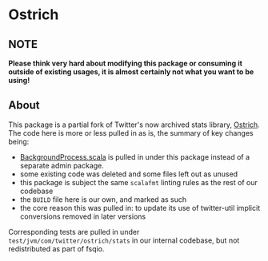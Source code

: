 Ostrich
=======

## NOTE ##

**Please think very hard about modifying this package or consuming it outside of existing
usages, it is almost certainly not what you want to be using!**

## About ##

This package is a partial fork of Twitter's now archived stats library, 
[Ostrich](https://github.com/twitter/ostrich/tree/ostrich-9.27.0). The code here is more
or less pulled in as is, the summary of key changes being:

 - [BackgroundProcess.scala](https://github.com/twitter/ostrich/blob/ostrich-9.27.0/src/main/scala/com/twitter/ostrich/admin/BackgroundProcess.scala)
   is pulled in under this package instead of a separate admin package.
 - some existing code was deleted and some files left out as unused
 - this package is subject the same `scalafmt` linting rules as the rest of our codebase
 - the `BUILD` file here is our own, and marked as such
 - the core reason this was pulled in: to update its use of twitter-util implicit
   conversions removed in later versions

Corresponding tests are pulled in under `test/jvm/com/twitter/ostrich/stats` in our
internal codebase, but not redistributed as part of fsqio.
